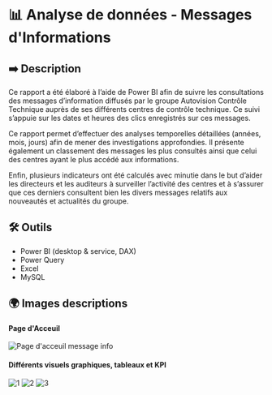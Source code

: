   # 📊 Analyse de données - Messages d'Informations
  
  ## ➡️ Description 

  Ce rapport a été élaboré à l’aide de Power BI afin de suivre les consultations des messages d’information diffusés par le groupe Autovision Contrôle Technique auprès de ses différents centres de contrôle technique. Ce suivi s’appuie sur les dates et heures des clics enregistrés sur ces messages.

Ce rapport permet d’effectuer des analyses temporelles détaillées (années, mois, jours) afin de mener des investigations approfondies. Il présente également un classement des messages les plus consultés ainsi que celui des centres ayant le plus accédé aux informations.

Enfin, plusieurs indicateurs ont été calculés avec minutie dans le but d’aider les directeurs et les auditeurs à surveiller l’activité des centres et à s’assurer que ces derniers consultent bien les divers messages relatifs aux nouveautés et actualités du groupe.

  ## 🛠 Outils
  - Power BI (desktop & service, DAX)
  - Power Query
  - Excel
  - MySQL

  ## 🌍 Images descriptions

  #### Page d'Acceuil 
![Page d'acceuil message info](https://github.com/user-attachments/assets/4cdf9968-5bdb-4a37-8f2c-b497467dfc7d)

  #### Différents visuels graphiques, tableaux et KPI
![1](https://github.com/user-attachments/assets/2852dd06-bbe9-4b3e-81d8-386975567811)
![2](https://github.com/user-attachments/assets/2587af61-a1f6-4e70-891b-14acc2fbd2a6)
![3](https://github.com/user-attachments/assets/6055dd43-d659-44ec-acd0-03fa9662b080)
